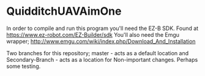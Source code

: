 # QuidditchUAVAimOne
In order to compile and run this program you'll need the EZ-B SDK. 
Found at https://www.ez-robot.com/EZ-Builder/sdk
You'll also need the Emgu wrapper; http://www.emgu.com/wiki/index.php/Download_And_Installation


Two branches for this repository;
master - acts as a default location and Secondary-Branch - acts as a location for Non-important changes. Perhaps some testing. 
